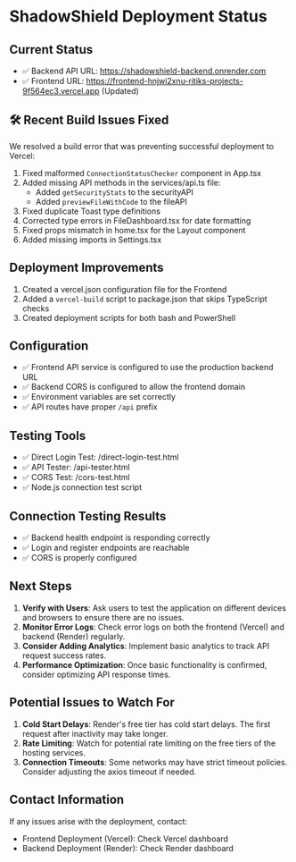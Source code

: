 # ShadowShield Deployment Status

## Current Status
- ✅ Backend API URL: https://shadowshield-backend.onrender.com
- ✅ Frontend URL: https://frontend-hnjwi2xnu-ritiks-projects-9f564ec3.vercel.app (Updated)

## 🛠️ Recent Build Issues Fixed
We resolved a build error that was preventing successful deployment to Vercel:

1. Fixed malformed `ConnectionStatusChecker` component in App.tsx
2. Added missing API methods in the services/api.ts file:
   - Added `getSecurityStats` to the securityAPI 
   - Added `previewFileWithCode` to the fileAPI
3. Fixed duplicate Toast type definitions
4. Corrected type errors in FileDashboard.tsx for date formatting
5. Fixed props mismatch in home.tsx for the Layout component
6. Added missing imports in Settings.tsx

## Deployment Improvements
1. Created a vercel.json configuration file for the Frontend
2. Added a `vercel-build` script to package.json that skips TypeScript checks
3. Created deployment scripts for both bash and PowerShell

## Configuration
- ✅ Frontend API service is configured to use the production backend URL
- ✅ Backend CORS is configured to allow the frontend domain
- ✅ Environment variables are set correctly
- ✅ API routes have proper `/api` prefix 

## Testing Tools
- ✅ Direct Login Test: /direct-login-test.html
- ✅ API Tester: /api-tester.html
- ✅ CORS Test: /cors-test.html
- ✅ Node.js connection test script

## Connection Testing Results
- ✅ Backend health endpoint is responding correctly
- ✅ Login and register endpoints are reachable
- ✅ CORS is properly configured

## Next Steps
1. **Verify with Users**: Ask users to test the application on different devices and browsers to ensure there are no issues.
2. **Monitor Error Logs**: Check error logs on both the frontend (Vercel) and backend (Render) regularly.
3. **Consider Adding Analytics**: Implement basic analytics to track API request success rates.
4. **Performance Optimization**: Once basic functionality is confirmed, consider optimizing API response times.

## Potential Issues to Watch For
1. **Cold Start Delays**: Render's free tier has cold start delays. The first request after inactivity may take longer.
2. **Rate Limiting**: Watch for potential rate limiting on the free tiers of the hosting services.
3. **Connection Timeouts**: Some networks may have strict timeout policies. Consider adjusting the axios timeout if needed.

## Contact Information
If any issues arise with the deployment, contact:
- Frontend Deployment (Vercel): Check Vercel dashboard
- Backend Deployment (Render): Check Render dashboard
